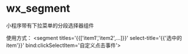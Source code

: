 # wx_segment
小程序带有下拉菜单的分段选择器组件

使用方式：
 <segment titles='{{['item1','item2',...]}}' select-title='{{'选中的item'}}' bind:clickSelectItem='自定义点击事件'></segment>


